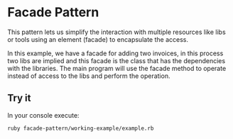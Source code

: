 # Facade Pattern


This pattern lets us simplify the interaction with multiple resources like libs or tools using an element (facade) to encapsulate the access.

In this example, we have a facade for adding two invoices, in this process two libs are implied and this facade is the class that has the dependencies with the libraries. The main program will use the facade method to operate instead of access to the libs and perform the operation.

## Try it

In your console execute:
```bash
ruby facade-pattern/working-example/example.rb
```